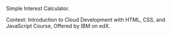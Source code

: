 Simple Interest Calculator.

Context: Introduction to Cloud Development with HTML, CSS, and JavaScript Course, Offered by IBM on edX.